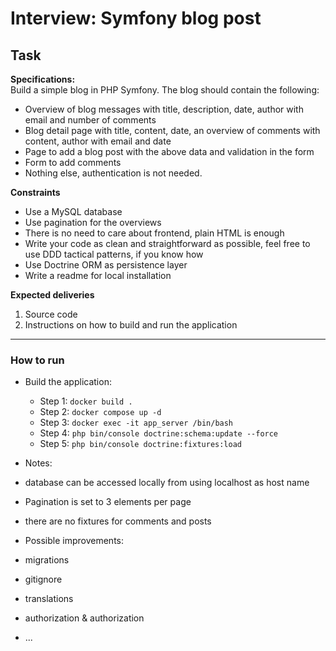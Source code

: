 # Interview: Symfony blog post

## Task
**Specifications:** <br />
Build a simple blog in PHP Symfony. The blog should contain the following:
- Overview of blog messages with title, description, date, author with email and number of comments
- Blog detail page with title, content, date, an overview of comments with content, author with email and date
- Page to add a blog post with the above data and validation in the form
- Form to add comments
- Nothing else, authentication is not needed.

**Constraints** <br />
- Use a MySQL database
- Use pagination for the overviews
- There is no need to care about frontend, plain HTML is enough
- Write your code as clean and straightforward as possible, feel free to use DDD tactical patterns, if you know how
- Use Doctrine ORM as persistence layer
- Write a readme for local installation

**Expected deliveries**
1. Source code
2. Instructions on how to build and run the application

_________

### How to run

- Build the application:
    - Step 1: `docker build .`
    - Step 2: `docker compose up -d`
    - Step 3: `docker exec -it app_server /bin/bash`
    - Step 4: `php bin/console doctrine:schema:update --force`
    - Step 5: `php bin/console doctrine:fixtures:load`

-  Notes: 
  - database can be accessed locally from using localhost as host name 
  - Pagination is set to 3 elements per page
  - there are no fixtures for comments and posts

-  Possible improvements:
  - migrations
  - gitignore
  - translations
  - authorization & authorization
  - ...